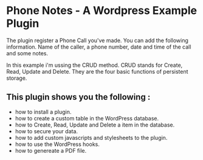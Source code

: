 # Phone Notes - A Wordpress Example Plugin

The plugin register a Phone Call you've made. You can add the following information. 
Name of the caller, a phone number, date and time of the call and some notes.

In this example i'm ussing the CRUD method. CRUD stands for Create, Read, Update and Delete. 
They are the four basic functions of persistent storage.

## This plugin shows you the following  :
   - how to install a plugin.
   - how to create a custom table in the WordPress database.
   - how to Create, Read, Update and Delete a item in the database.
   - how to secure your data.
   - how to add custom javascripts and stylesheets to the plugin.
   - how to use the WordPress hooks.
   - how to genereate a PDF file.
